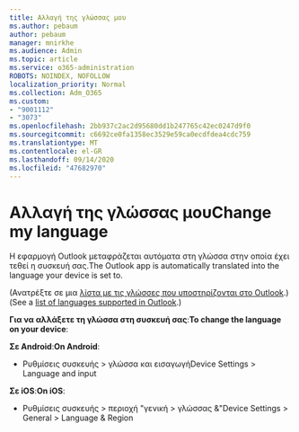 ```yaml
---
title: Αλλαγή της γλώσσας μου
ms.author: pebaum
author: pebaum
manager: mnirkhe
ms.audience: Admin
ms.topic: article
ms.service: o365-administration
ROBOTS: NOINDEX, NOFOLLOW
localization_priority: Normal
ms.collection: Adm_O365
ms.custom:
- "9001112"
- "3073"
ms.openlocfilehash: 2bb937c2ac2d95680dd1b247765c42ec0247d9f0
ms.sourcegitcommit: c6692ce0fa1358ec3529e59ca0ecdfdea4cdc759
ms.translationtype: MT
ms.contentlocale: el-GR
ms.lasthandoff: 09/14/2020
ms.locfileid: "47682970"
---
```

# <a name="change-my-language"></a><span data-ttu-id="c6260-102">Αλλαγή της γλώσσας μου</span><span class="sxs-lookup"><span data-stu-id="c6260-102">Change my language</span></span>

<span data-ttu-id="c6260-103">Η εφαρμογή Outlook μεταφράζεται αυτόματα στη γλώσσα στην οποία έχει τεθεί η συσκευή σας.</span><span class="sxs-lookup"><span data-stu-id="c6260-103">The Outlook app is automatically translated into the language your device is set to.</span></span> 

<span data-ttu-id="c6260-104">(Ανατρέξτε σε μια [λίστα με τις γλώσσες που υποστηρίζονται στο Outlook](https://acompli.helpshift.com/a/outlook/?s=general-questions&f=in-which-languages-is-your-app-translated).)</span><span class="sxs-lookup"><span data-stu-id="c6260-104">(See a [list of languages supported in Outlook](https://acompli.helpshift.com/a/outlook/?s=general-questions&f=in-which-languages-is-your-app-translated).)</span></span> 

<span data-ttu-id="c6260-105">**Για να αλλάξετε τη γλώσσα στη συσκευή σας**:</span><span class="sxs-lookup"><span data-stu-id="c6260-105">**To change the language on your device**:</span></span> 

<span data-ttu-id="c6260-106">**Σε Android**:</span><span class="sxs-lookup"><span data-stu-id="c6260-106">**On Android**:</span></span> 

- <span data-ttu-id="c6260-107">Ρυθμίσεις συσκευής > γλώσσα και εισαγωγή</span><span class="sxs-lookup"><span data-stu-id="c6260-107">Device Settings > Language and input</span></span> 

<span data-ttu-id="c6260-108">**Σε iOS**:</span><span class="sxs-lookup"><span data-stu-id="c6260-108">**On iOS**:</span></span> 

- <span data-ttu-id="c6260-109">Ρυθμίσεις συσκευής > περιοχή "γενική > γλώσσας &"</span><span class="sxs-lookup"><span data-stu-id="c6260-109">Device Settings > General > Language & Region</span></span> 
